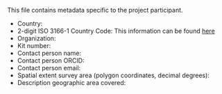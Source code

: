 This file contains metadata specific to the project participant.

- Country: 
- 2-digit ISO 3166-1 Country Code: This information can be found [here](https://datahub.io/core/country-list)
- Organization:
- Kit number: 
- Contact person name:
- Contact person ORCID: 
- Contact person email:
- Spatial extent survey area (polygon coordinates, decimal degrees): 
- Description geographic area covered: 
